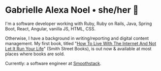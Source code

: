 # Gabrielle Alexa Noel • she/her 🦋
I'm a software developer working with Ruby, Ruby on Rails, Java, Spring Boot, React, Angular, vanilla JS, HTML, CSS. 

Otherwise, I have a background in writing/reporting and digital content management. My first book, titled "<a href="https://www.barnesandnoble.com/w/how-to-live-with-the-internet-and-not-let-it-run-your-life-gabrielle-alexa-noel/1137428227">How To Live With The Internet And Not Let It Run Your Life</a>" (Smith Street Books), is out now & available at most places where books are sold.

Currently: a software engineer at <a href="https://www.smoothstack.com/">Smoothstack</a>.
